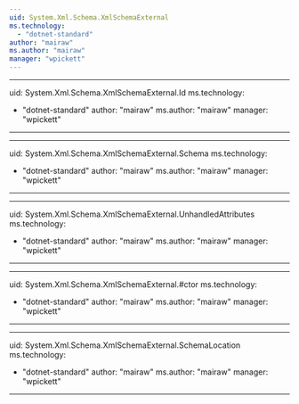 ```yaml
---
uid: System.Xml.Schema.XmlSchemaExternal
ms.technology: 
  - "dotnet-standard"
author: "mairaw"
ms.author: "mairaw"
manager: "wpickett"
---
```


---
uid: System.Xml.Schema.XmlSchemaExternal.Id
ms.technology: 
  - "dotnet-standard"
author: "mairaw"
ms.author: "mairaw"
manager: "wpickett"
---

---
uid: System.Xml.Schema.XmlSchemaExternal.Schema
ms.technology: 
  - "dotnet-standard"
author: "mairaw"
ms.author: "mairaw"
manager: "wpickett"
---

---
uid: System.Xml.Schema.XmlSchemaExternal.UnhandledAttributes
ms.technology: 
  - "dotnet-standard"
author: "mairaw"
ms.author: "mairaw"
manager: "wpickett"
---

---
uid: System.Xml.Schema.XmlSchemaExternal.#ctor
ms.technology: 
  - "dotnet-standard"
author: "mairaw"
ms.author: "mairaw"
manager: "wpickett"
---

---
uid: System.Xml.Schema.XmlSchemaExternal.SchemaLocation
ms.technology: 
  - "dotnet-standard"
author: "mairaw"
ms.author: "mairaw"
manager: "wpickett"
---
